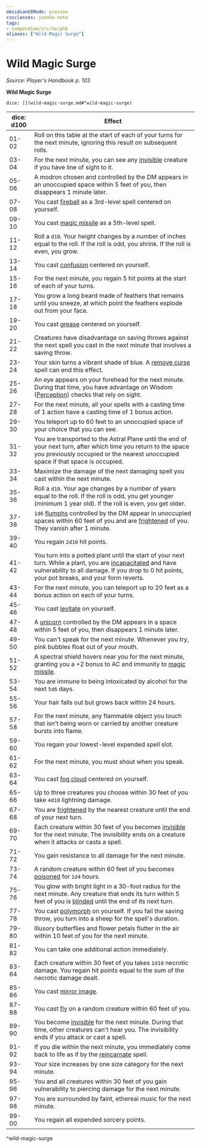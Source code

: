 ```yaml
---
obsidianUIMode: preview
cssclasses: json5e-note
tags:
- compendium/src/5e/phb
aliases: ["Wild Magic Surge"]
---
```

# Wild Magic Surge
*Source: Player's Handbook p. 103* 

**Wild Magic Surge**

`dice: [](wild-magic-surge.md#^wild-magic-surge)`

| dice: d100 | Effect |
|------------|--------|
| 01-02 | Roll on this table at the start of each of your turns for the next minute, ignoring this result on subsequent rolls. |
| 03-04 | For the next minute, you can see any [invisible](rules/conditions.md#invisible) creature if you have line of sight to it. |
| 05-06 | A modron chosen and controlled by the DM appears in an unoccupied space within 5 feet of you, then disappears 1 minute later. |
| 07-08 | You cast [fireball](compendium/spells/fireball.md) as a 3rd-level spell centered on yourself. |
| 09-10 | You cast [magic missile](compendium/spells/magic-missile.md) as a 5th-level spell. |
| 11-12 | Roll a `d10`. Your height changes by a number of inches equal to the roll. If the roll is odd, you shrink. If the roll is even, you grow. |
| 13-14 | You cast [confusion](compendium/spells/confusion.md) centered on yourself. |
| 15-16 | For the next minute, you regain 5 hit points at the start of each of your turns. |
| 17-18 | You grow a long beard made of feathers that remains until you sneeze, at which point the feathers explode out from your face. |
| 19-20 | You cast [grease](compendium/spells/grease.md) centered on yourself. |
| 21-22 | Creatures have disadvantage on saving throws against the next spell you cast in the next minute that involves a saving throw. |
| 23-24 | Your skin turns a vibrant shade of blue. A [remove curse](compendium/spells/remove-curse.md) spell can end this effect. |
| 25-26 | An eye appears on your forehead for the next minute. During that time, you have advantage on Wisdom ([Perception](rules/skills.md#Perception)) checks that rely on sight. |
| 27-28 | For the next minute, all your spells with a casting time of 1 action have a casting time of 1 bonus action. |
| 29-30 | You teleport up to 60 feet to an unoccupied space of your choice that you can see. |
| 31-32 | You are transported to the Astral Plane until the end of your next turn, after which time you return to the space you previously occupied or the nearest unoccupied space if that space is occupied. |
| 33-34 | Maximize the damage of the next damaging spell you cast within the next minute. |
| 35-36 | Roll a `d10`. Your age changes by a number of years equal to the roll. If the roll is odd, you get younger (minimum 1 year old). If the roll is even, you get older. |
| 37-38 | `1d6` [flumphs](compendium/bestiary/aberration/flumph.md) controlled by the DM appear in unoccupied spaces within 60 feet of you and are [frightened](rules/conditions.md#frightened) of you. They vanish after 1 minute. |
| 39-40 | You regain `2d10` hit points. |
| 41-42 | You turn into a potted plant until the start of your next turn. While a plant, you are [incapacitated](rules/conditions.md#incapacitated) and have vulnerability to all damage. If you drop to 0 hit points, your pot breaks, and your form reverts. |
| 43-44 | For the next minute, you can teleport up to 20 feet as a bonus action on each of your turns. |
| 45-46 | You cast [levitate](compendium/spells/levitate.md) on yourself. |
| 47-48 | A [unicorn](compendium/bestiary/celestial/unicorn.md) controlled by the DM appears in a space within 5 feet of you, then disappears 1 minute later. |
| 49-50 | You can't speak for the next minute. Whenever you try, pink bubbles float out of your mouth. |
| 51-52 | A spectral shield hovers near you for the next minute, granting you a +2 bonus to AC and immunity to [magic missile](compendium/spells/magic-missile.md). |
| 53-54 | You are immune to being intoxicated by alcohol for the next `5d6` days. |
| 55-56 | Your hair falls out but grows back within 24 hours. |
| 57-58 | For the next minute, any flammable object you touch that isn't being worn or carried by another creature bursts into flame. |
| 59-60 | You regain your lowest-level expended spell slot. |
| 61-62 | For the next minute, you must shout when you speak. |
| 63-64 | You cast [fog cloud](compendium/spells/fog-cloud.md) centered on yourself. |
| 65-66 | Up to three creatures you choose within 30 feet of you take `4d10` lightning damage. |
| 67-68 | You are [frightened](rules/conditions.md#frightened) by the nearest creature until the end of your next turn. |
| 69-70 | Each creature within 30 feet of you becomes [invisible](rules/conditions.md#invisible) for the next minute. The invisibility ends on a creature when it attacks or casts a spell. |
| 71-72 | You gain resistance to all damage for the next minute. |
| 73-74 | A random creature within 60 feet of you becomes [poisoned](rules/conditions.md#poisoned) for `1d4` hours. |
| 75-76 | You glow with bright light in a 30-foot radius for the next minute. Any creature that ends its turn within 5 feet of you is [blinded](rules/conditions.md#blinded) until the end of its next turn. |
| 77-78 | You cast [polymorph](compendium/spells/polymorph.md) on yourself. If you fail the saving throw, you turn into a sheep for the spell's duration. |
| 79-80 | Illusory butterflies and flower petals flutter in the air within 10 feet of you for the next minute. |
| 81-82 | You can take one additional action immediately. |
| 83-84 | Each creature within 30 feet of you takes `1d10` necrotic damage. You regain hit points equal to the sum of the necrotic damage dealt. |
| 85-86 | You cast [mirror image](compendium/spells/mirror-image.md). |
| 87-88 | You cast [fly](compendium/spells/fly.md) on a random creature within 60 feet of you. |
| 89-90 | You become [invisible](rules/conditions.md#invisible) for the next minute. During that time, other creatures can't hear you. The invisibility ends if you attack or cast a spell. |
| 91-92 | If you die within the next minute, you immediately come back to life as if by the [reincarnate](compendium/spells/reincarnate.md) spell. |
| 93-94 | Your size increases by one size category for the next minute. |
| 95-96 | You and all creatures within 30 feet of you gain vulnerability to piercing damage for the next minute. |
| 97-98 | You are surrounded by faint, ethereal music for the next minute. |
| 99-00 | You regain all expended sorcery points. |
^wild-magic-surge
